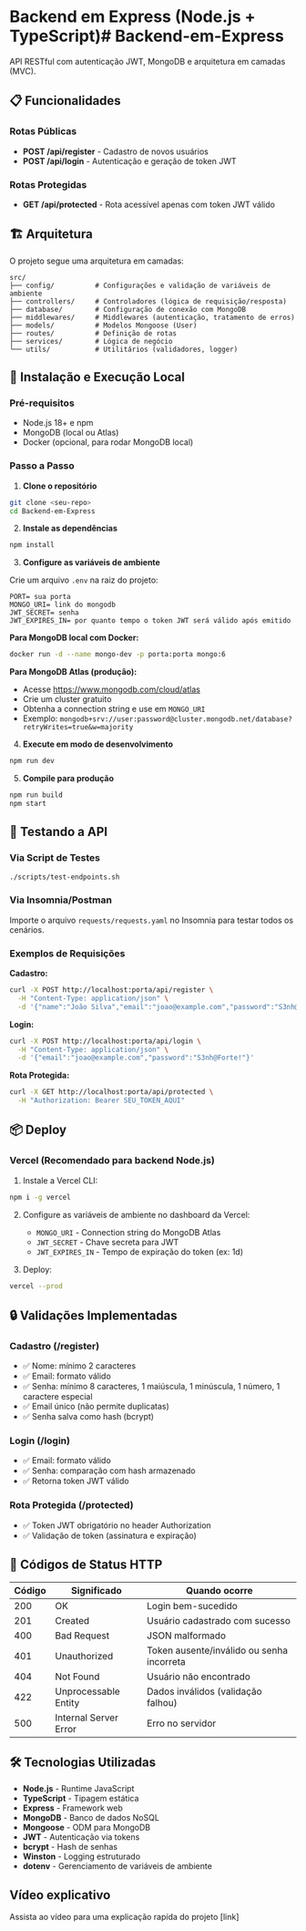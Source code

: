 # Backend em Express (Node.js + TypeScript)# Backend-em-Express

API RESTful com autenticação JWT, MongoDB e arquitetura em camadas (MVC).

## 📋 Funcionalidades

### Rotas Públicas
- **POST /api/register** - Cadastro de novos usuários
- **POST /api/login** - Autenticação e geração de token JWT

### Rotas Protegidas
- **GET /api/protected** - Rota acessível apenas com token JWT válido

## 🏗️ Arquitetura

O projeto segue uma arquitetura em camadas:

```
src/
├── config/          # Configurações e validação de variáveis de ambiente
├── controllers/     # Controladores (lógica de requisição/resposta)
├── database/        # Configuração de conexão com MongoDB
├── middlewares/     # Middlewares (autenticação, tratamento de erros)
├── models/          # Modelos Mongoose (User)
├── routes/          # Definição de rotas
├── services/        # Lógica de negócio
└── utils/           # Utilitários (validadores, logger)
```

## 🚀 Instalação e Execução Local

### Pré-requisitos
- Node.js 18+ e npm
- MongoDB (local ou Atlas)
- Docker (opcional, para rodar MongoDB local)

### Passo a Passo

1. **Clone o repositório**
```bash
git clone <seu-repo>
cd Backend-em-Express
```

2. **Instale as dependências**
```bash
npm install
```

3. **Configure as variáveis de ambiente**

Crie um arquivo `.env` na raiz do projeto:

```env
PORT= sua porta
MONGO_URI= link do mongodb
JWT_SECRET= senha
JWT_EXPIRES_IN= por quanto tempo o token JWT será válido após emitido
```

**Para MongoDB local com Docker:**
```bash
docker run -d --name mongo-dev -p porta:porta mongo:6
```

**Para MongoDB Atlas (produção):**
- Acesse https://www.mongodb.com/cloud/atlas
- Crie um cluster gratuito
- Obtenha a connection string e use em `MONGO_URI`
- Exemplo: `mongodb+srv://user:password@cluster.mongodb.net/database?retryWrites=true&w=majority`

4. **Execute em modo de desenvolvimento**
```bash
npm run dev
```

5. **Compile para produção**
```bash
npm run build
npm start
```

## 🧪 Testando a API

### Via Script de Testes
```bash
./scripts/test-endpoints.sh
```

### Via Insomnia/Postman
Importe o arquivo `requests/requests.yaml` no Insomnia para testar todos os cenários.

### Exemplos de Requisições

**Cadastro:**
```bash
curl -X POST http://localhost:porta/api/register \
  -H "Content-Type: application/json" \
  -d '{"name":"João Silva","email":"joao@example.com","password":"S3nh@Forte!"}'
```

**Login:**
```bash
curl -X POST http://localhost:porta/api/login \
  -H "Content-Type: application/json" \
  -d '{"email":"joao@example.com","password":"S3nh@Forte!"}'
```

**Rota Protegida:**
```bash
curl -X GET http://localhost:porta/api/protected \
  -H "Authorization: Bearer SEU_TOKEN_AQUI"
```

## 📦 Deploy

### Vercel (Recomendado para backend Node.js)

1. Instale a Vercel CLI:
```bash
npm i -g vercel
```

2. Configure as variáveis de ambiente no dashboard da Vercel:
   - `MONGO_URI` - Connection string do MongoDB Atlas
   - `JWT_SECRET` - Chave secreta para JWT
   - `JWT_EXPIRES_IN` - Tempo de expiração do token (ex: 1d)

3. Deploy:
```bash
vercel --prod
```

## 🔒 Validações Implementadas

### Cadastro (/register)
- ✅ Nome: mínimo 2 caracteres
- ✅ Email: formato válido
- ✅ Senha: mínimo 8 caracteres, 1 maiúscula, 1 minúscula, 1 número, 1 caractere especial
- ✅ Email único (não permite duplicatas)
- ✅ Senha salva como hash (bcrypt)

### Login (/login)
- ✅ Email: formato válido
- ✅ Senha: comparação com hash armazenado
- ✅ Retorna token JWT válido

### Rota Protegida (/protected)
- ✅ Token JWT obrigatório no header Authorization
- ✅ Validação de token (assinatura e expiração)

## 📝 Códigos de Status HTTP

| Código | Significado | Quando ocorre |
|--------|-------------|---------------|
| 200 | OK | Login bem-sucedido |
| 201 | Created | Usuário cadastrado com sucesso |
| 400 | Bad Request | JSON malformado |
| 401 | Unauthorized | Token ausente/inválido ou senha incorreta |
| 404 | Not Found | Usuário não encontrado |
| 422 | Unprocessable Entity | Dados inválidos (validação falhou) |
| 500 | Internal Server Error | Erro no servidor |

## 🛠️ Tecnologias Utilizadas

- **Node.js** - Runtime JavaScript
- **TypeScript** - Tipagem estática
- **Express** - Framework web
- **MongoDB** - Banco de dados NoSQL
- **Mongoose** - ODM para MongoDB
- **JWT** - Autenticação via tokens
- **bcrypt** - Hash de senhas
- **Winston** - Logging estruturado
- **dotenv** - Gerenciamento de variáveis de ambiente

## Vídeo explicativo
Assista ao vídeo para uma explicação rapída do projeto
[link]